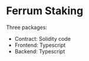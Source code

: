 # Ferrum Staking

Three packages:

- Contract: Solidity code
- Frontend: Typescript
- Backend: Typescript



